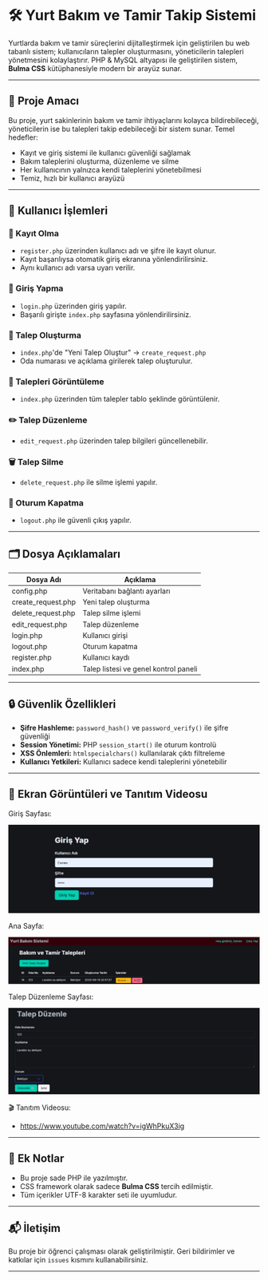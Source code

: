 # 🛠️ Yurt Bakım ve Tamir Takip Sistemi

Yurtlarda bakım ve tamir süreçlerini dijitalleştirmek için geliştirilen bu web tabanlı sistem; kullanıcıların talepler oluşturmasını, yöneticilerin talepleri yönetmesini kolaylaştırır. PHP & MySQL altyapısı ile geliştirilen sistem, **Bulma CSS** kütüphanesiyle modern bir arayüz sunar.

---

## 🎯 Proje Amacı

Bu proje, yurt sakinlerinin bakım ve tamir ihtiyaçlarını kolayca bildirebileceği, yöneticilerin ise bu talepleri takip edebileceği bir sistem sunar. Temel hedefler:

- Kayıt ve giriş sistemi ile kullanıcı güvenliği sağlamak  
- Bakım taleplerini oluşturma, düzenleme ve silme  
- Her kullanıcının yalnızca kendi taleplerini yönetebilmesi  
- Temiz, hızlı bir kullanıcı arayüzü

---

## 🔐 Kullanıcı İşlemleri

### 👤 Kayıt Olma

- `register.php` üzerinden kullanıcı adı ve şifre ile kayıt olunur.  
- Kayıt başarılıysa otomatik giriş ekranına yönlendirilirsiniz.  
- Aynı kullanıcı adı varsa uyarı verilir.

### 🔑 Giriş Yapma

- `login.php` üzerinden giriş yapılır.  
- Başarılı girişte `index.php` sayfasına yönlendirilirsiniz.

### 📩 Talep Oluşturma

- `index.php`'de "Yeni Talep Oluştur" → `create_request.php`  
- Oda numarası ve açıklama girilerek talep oluşturulur.

### 📄 Talepleri Görüntüleme

- `index.php` üzerinden tüm talepler tablo şeklinde görüntülenir.

### ✏️ Talep Düzenleme

- `edit_request.php` üzerinden talep bilgileri güncellenebilir.

### 🗑️ Talep Silme

- `delete_request.php` ile silme işlemi yapılır.

### 🚪 Oturum Kapatma

- `logout.php` ile güvenli çıkış yapılır.

---

## 🗂️ Dosya Açıklamaları

| Dosya Adı             | Açıklama                                      |
|-----------------------|-----------------------------------------------|
| config.php            | Veritabanı bağlantı ayarları                  |
| create_request.php    | Yeni talep oluşturma                          |
| delete_request.php    | Talep silme işlemi                            |
| edit_request.php      | Talep düzenleme                               |
| login.php             | Kullanıcı girişi                              |
| logout.php            | Oturum kapatma                                |
| register.php          | Kullanıcı kaydı                               |
| index.php             | Talep listesi ve genel kontrol paneli         |

---

## 🔒 Güvenlik Özellikleri

- **Şifre Hashleme:** `password_hash()` ve `password_verify()` ile şifre güvenliği  
- **Session Yönetimi:** PHP `session_start()` ile oturum kontrolü  
- **XSS Önlemleri:** `htmlspecialchars()` kullanılarak çıktı filtreleme  
- **Kullanıcı Yetkileri:** Kullanıcı sadece kendi taleplerini yönetebilir

---

## 📸 Ekran Görüntüleri ve Tanıtım Videosu

Giriş Sayfası:

![Giriş Sayfası](pictures/Ekran%20görüntüsü%202025-06-15%20201624.png)

Ana Sayfa:

![Ana Sayfa](pictures/Ekran%20görüntüsü%202025-06-15%20201736.png)

Talep Düzenleme Sayfası:

![Talep Düzenle](pictures/Ekran%20görüntüsü%202025-06-15%20201747.png)

🎬 Tanıtım Videosu:  
- https://www.youtube.com/watch?v=igWhPkuX3ig

---

## 📝 Ek Notlar

- Bu proje sade PHP ile yazılmıştır.
- CSS framework olarak sadece **Bulma CSS** tercih edilmiştir.
- Tüm içerikler UTF-8 karakter seti ile uyumludur.

---

## 📬 İletişim

Bu proje bir öğrenci çalışması olarak geliştirilmiştir. Geri bildirimler ve katkılar için `issues` kısmını kullanabilirsiniz.

---
